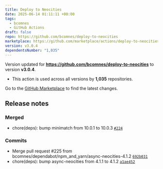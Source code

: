 ```yaml
---
title: Deploy to Neocities
date: 2025-06-14 01:11:11 +00:00
tags:
  - bcomnes
  - GitHub Actions
draft: false
repo: https://github.com/bcomnes/deploy-to-neocities
marketplace: https://github.com/marketplace/actions/deploy-to-neocities
version: v3.0.4
dependentsNumber: "1,035"
---
```



Version updated for **https://github.com/bcomnes/deploy-to-neocities** to version **v3.0.4**.
- This action is used across all versions by **1,035** repositories.

Go to the [GitHub Marketplace](https://github.com/marketplace/actions/deploy-to-neocities) to find the latest changes.

## Release notes

### Merged

- chore(deps): bump minimatch from 10.0.1 to 10.0.3 [`#224`](https://github.com/bcomnes/deploy-to-neocities/pull/224)

### Commits

- Merge pull request #225 from bcomnes/dependabot/npm_and_yarn/async-neocities-4.1.2 [`692b031`](https://github.com/bcomnes/deploy-to-neocities/commit/692b031118b324f3c28f2204ff18882edb9c53af)
- chore(deps): bump async-neocities from 4.1.1 to 4.1.2 [`a1ae452`](https://github.com/bcomnes/deploy-to-neocities/commit/a1ae452c40f056b6cead68ed5d914245860ab45e)
